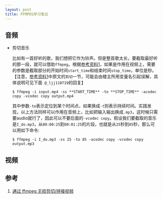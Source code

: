 ```yaml
---
layout: post
title: FFMPEG学习笔记
---
```



##	音频

*	剪切音乐

	比如有一首好听的歌，我们想把它作为铃声。但是整首歌太长，要截取最好听的那一段，就可以借助`ffmpeg`。根据[参考资料1](https://segmentfault.com/a/1190000000414341)，如果是作用在视频上，需要的参数是截取部分的开始时间`start_time`和结束时间`stop_time`，单位是秒。【注意，[参考资料1](https://segmentfault.com/a/1190000000414341)中原文的`剪切`一节，可能会由楼主所用变量名引起误解，具体说明可见下面` @_ljj110719`的回复】
	
	```
	$ ffmpeg -i input.mp4 -ss **START_TIME** -to **STOP_TIME** -acodec copy -vcodec copy output.mp4
	```
	
	其中参数`-to`表示定位到某个时间点，如果换成`-t`则表示持续时间。实践发现，以上方法同样可以作用在音频上，比如把输入输出换成`.mp3`，这时候只需要audio就行了，因此可以不要后面的`-vcodec copy`。假设我们要截取的音乐是`I_do.mp3`，从`00:00:25`到`00:01:25`的片段，也就是从`25`秒到`85`秒，那么可以用如下命令:

	```
	$ ffmpeg -i I_do.mp3 -ss 25 -to 85 -acodec copy -vcodec copy output.mp3
	```

##	视频

##	参考

1.	[通过 ffmpeg 无损剪切/拼接视频](https://segmentfault.com/a/1190000000414341)
